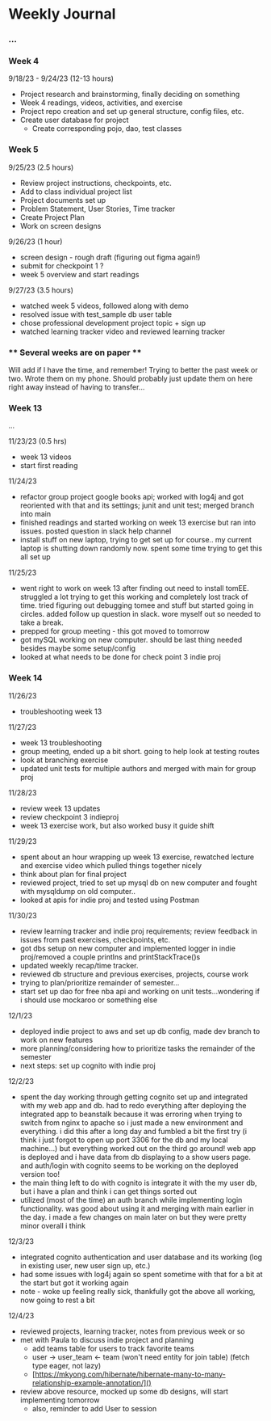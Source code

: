 # Weekly Journal

### ...

### Week 4

9/18/23 - 9/24/23 (12-13 hours)

* Project research and brainstorming, finally deciding on something
* Week 4 readings, videos, activities, and exercise
* Project repo creation and set up general structure, config files, etc.
* Create user database for project
  * Create corresponding pojo, dao, test classes


### Week 5

9/25/23  (2.5 hours)

* Review project instructions, checkpoints, etc.
* Add to class individual project list
* Project documents set up
* Problem Statement, User Stories, Time tracker
* Create Project Plan
* Work on screen designs

9/26/23 (1 hour)

* screen design - rough draft (figuring out figma again!)
* submit for checkpoint 1 ? 
* week 5 overview and start readings

9/27/23 (3.5 hours)
* watched week 5 videos, followed along with demo
* resolved issue with test_sample db user table
* chose professional development project topic + sign up
* watched learning tracker video and reviewed learning tracker

### ** Several weeks are on paper **
Will add if I have the time, and remember! Trying to better the past week or two. Wrote them on my phone. Should probably just update them on here right away instead of having to transfer...

### Week 13

...

11/23/23 (0.5 hrs)
* week 13 videos
* start first reading

11/24/23
* refactor group project google books api; worked with log4j and got reoriented with that and its settings; junit and unit test; merged branch into main
* finished readings and started working on week 13 exercise but ran into issues. posted question in slack help channel
* install stuff on new laptop, trying to get set up for course.. my current laptop is shutting down randomly now. spent some time trying to get this all set up

11/25/23
* went right to work on week 13 after finding out need to install tomEE. struggled a lot trying to get this working and completely lost track of time. tried figuring out debugging tomee and stuff but started going in circles. added follow up question in slack. wore myself out so needed to take a break.
* prepped for group meeting - this got moved to tomorrow
* got mySQL working on new computer. should be last thing needed besides maybe some setup/config
* looked at what needs to be done for check point 3 indie proj

### Week 14

11/26/23
* troubleshooting week 13

11/27/23
* week 13 troubleshooting
* group meeting, ended up a bit short. going to help look at testing routes
* look at branching exercise
* updated unit tests for multiple authors and merged with main for group proj

11/28/23
* review week 13 updates
* review checkpoint 3 indieproj
* week 13 exercise work, but also worked busy it guide shift

11/29/23
* spent about an hour wrapping up week 13 exercise, rewatched lecture and exercise video which pulled things together nicely
* think about plan for final project
* reviewed project, tried to set up mysql db on new computer and fought with mysqldump on old computer..
* looked at apis for indie proj and tested using Postman

11/30/23
* review learning tracker and indie proj requirements; review feedback in issues from past exercises, checkpoints, etc.
* got dbs setup on new computer and implemented logger in indie proj/removed a couple printlns and printStackTrace()s
* updated weekly recap/time tracker.
* reviewed db structure and previous exercises, projects, course work
* trying to plan/prioritize remainder of semester...
* start set up dao for free nba api and working on unit tests...wondering if i should use mockaroo or something else
 
12/1/23
* deployed indie project to aws and set up db config, made dev branch to work on new features
* more planning/considering how to prioritize tasks the remainder of the semester
* next steps: set up cognito with indie proj
  
12/2/23 
* spent the day working through getting cognito set up and integrated with my web app and db. had to redo everything after deploying the integrated app to beanstalk because it was erroring when trying to switch from nginx to apache so i just made a new environment and everything. i did this after a long day and fumbled a bit the first try (i think i just forgot to open up port 3306 for the db and my local machine...) but everything worked out on the third go around! web app is deployed and i have data from db displaying to a show users page. and auth/login with cognito seems to be working on the deployed version too!
* the main thing left to do with cognito is integrate it with the my user db, but i have a plan and think i can get things sorted out
* utilized (most of the time) an auth branch while implementing login functionality. was good about using it and merging with main earlier in the day. i made a few changes on main later on but they were pretty minor overall i think 

 12/3/23
 * integrated cognito authentication and user database and its working (log in existing user, new user sign up, etc.)
 * had some issues with log4j again so spent sometime with that for a bit at the start but got it working again
 * note - woke up feeling really sick, thankfully got the above all working, now going to rest a bit 

12/4/23
* reviewed projects, learning tracker, notes from previous week or so
* met with Paula to discuss indie project and planning
  * add teams table for users to track favorite teams
  * user -> user_team <- team (won't need entity for join table) (fetch type eager, not lazy)
  * [https://mkyong.com/hibernate/hibernate-many-to-many-relationship-example-annotation/]()
* review above resource, mocked up some db designs, will start implementing tomorrow
  * also, reminder to add User to session